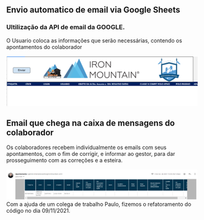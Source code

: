 <!DOCTYPE html>
<html lang="pt-br">
<head>
    <meta charset="UTF-8">
    <meta http-equiv="X-UA-Compatible" content="IE=edge">
    <meta name="viewport" content="width=device-width, initial-scale=1.0">
    
</head>
<body>
    <div style="border: 1px; border-radius: 3px; border-color: aliceblue;">
     <h2> Envio automatico de email via Google Sheets</h2>
     </div>
     <h3> Ultilização da API de email da GOOGLE.</h3>
     <div>O Usuario coloca as informações que serão necessárias, contendo os apontamentos do colaborador</div><br>
     <img style="border-color: #FFFF" width="900px" src="/img/Capturar.PNG"></img>
     <div>
        <h2>Email que chega na caixa de mensagens do colaborador</h2>
        </div>
        <div>Os colaboradores recebem individualmente os emails com seus apontamentos, com o fim de corrigir, e informar ao gestor, para dar prosseguimento com as correções e a esteira.
     </div>
     <br>
     <img width="900px" src="/img/emailEnviado.PNG"></img>
     <footer>
        Com a ajuda de um colega de trabalho Paulo, fizemos o refatoramento do código no dia 09/11/2021.
     </footer>
</body>
</html>